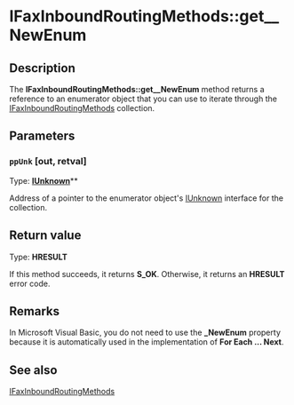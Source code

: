 # IFaxInboundRoutingMethods::get__NewEnum

## Description

The **IFaxInboundRoutingMethods::get__NewEnum** method returns a reference to an enumerator object that you can use to iterate through the [IFaxInboundRoutingMethods](https://learn.microsoft.com/previous-versions/windows/desktop/api/faxcomex/nn-faxcomex-ifaxinboundroutingmethods) collection.

## Parameters

### `ppUnk` [out, retval]

Type: **[IUnknown](https://learn.microsoft.com/windows/desktop/api/unknwn/nn-unknwn-iunknown)****

Address of a pointer to the enumerator object's [IUnknown](https://learn.microsoft.com/windows/desktop/api/unknwn/nn-unknwn-iunknown) interface for the collection.

## Return value

Type: **HRESULT**

If this method succeeds, it returns **S_OK**. Otherwise, it returns an **HRESULT** error code.

## Remarks

In Microsoft Visual Basic, you do not need to use the **_NewEnum** property because it is automatically used in the implementation of **For Each ... Next**.

## See also

[IFaxInboundRoutingMethods](https://learn.microsoft.com/previous-versions/windows/desktop/api/faxcomex/nn-faxcomex-ifaxinboundroutingmethods)
